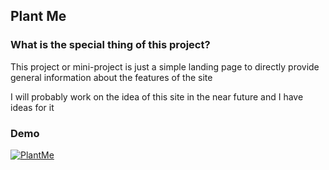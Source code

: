 ## Plant Me

### What is the special thing of this project?
This project or mini-project is just a simple landing page to directly provide general information about the features of the site

I will probably work on the idea of this site in the near future and I have ideas for it


### Demo
  [![PlantMe](https://user-images.githubusercontent.com/78824988/177599683-5cddada6-4bf7-48f0-9e9f-cab98296e802.png)](https://final-plant-me.vercel.app/)

